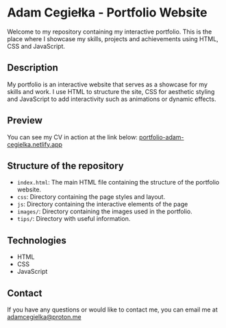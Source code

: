 # Adam Cegiełka - Portfolio Website

Welcome to my repository containing my interactive portfolio. This is the place where I showcase my skills, projects and achievements using HTML, CSS and JavaScript.

## Description

My portfolio is an interactive website that serves as a showcase for my skills and work. I use HTML to structure the site, CSS for aesthetic styling and JavaScript to add interactivity such as animations or dynamic effects.

## Preview

You can see my CV in action at the link below:
[portfolio-adam-cegielka.netlify.app](https://portfolio-adam-cegielka.netlify.app/)

## Structure of the repository

- `index.html`: The main HTML file containing the structure of the portfolio website.
- `css`: Directory containing the page styles and layout.
- `js`: Directory containing the interactive elements of the page
- `images/`: Directory containing the images used in the portfolio.
- `tips/`: Directory with useful information.

## Technologies

- HTML
- CSS
- JavaScript

## Contact

If you have any questions or would like to contact me, you can email me at adamcegielka@proton.me
